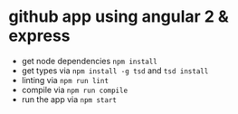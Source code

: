 # github app using angular 2 & express

* get node dependencies `npm install`
* get types via `npm install -g tsd` and `tsd install`
* linting via `npm run lint`
* compile via `npm run compile`
* run the app via  `npm start`
